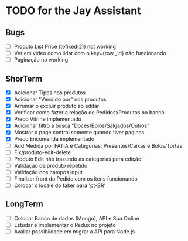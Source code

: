 # TODO for the Jay Assistant

## Bugs

- [ ] Produto List Price (tofixed(2)) not working
- [ ] Ver em video como lidar com o key={row.\_id} não funcionando
- [ ] Paginação no working

## ShorTerm

- [x] Adicionar Tipos nos produtos
- [x] Adicionar "Vendido por" nos produtos
- [x] Arrumar o excluir produto ao editar
- [x] Verificar como fazer a relação de PedidosxProdutos no banco
- [x] Preco Vitrine implementado
- [x] Adicionar filtro a busca "Doces/Bolos/Salgados/Outros"
- [x] Mostrar o page control somente quando tiver paginas
- [x] Preco Encomenda implementado
- [ ] Add Medida por FATIA e Categorias: Presentes/Caixas e Bolos/Tortas
- [ ] Fix/produto-edit-delete
- [ ] Produto Edit não trazendo as categorias para edição!
- [ ] Validação de produto repetido
- [ ] Validação dos campos input
- [ ] Finalizar front do Pedido com os itens funcionando
- [ ] Colocar o locale do faker para 'pt-BR'

## LongTerm

- [ ] Colocar Banco de dados (Mongo), API e Spa Online
- [ ] Estudar e implementar o Redux no projeto
- [ ] Avaliar possibiidade em migrar a API para Node.js
